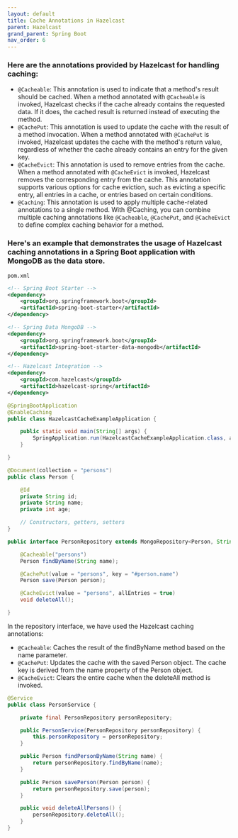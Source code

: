 ```yaml
---
layout: default
title: Cache Annotations in Hazelcast
parent: Hazelcast
grand_parent: Spring Boot
nav_order: 6
---
```

### Here are the annotations provided by Hazelcast for handling caching:

* `@Cacheable`: This annotation is used to indicate that a method's result should be cached. When a method annotated with `@Cacheable` is invoked, Hazelcast checks if the cache already contains the requested data. If it does, the cached result is returned instead of executing the method.
* `@CachePut`: This annotation is used to update the cache with the result of a method invocation. When a method annotated with `@CachePut` is invoked, Hazelcast updates the cache with the method's return value, regardless of whether the cache already contains an entry for the given key.
* `@CacheEvict`: This annotation is used to remove entries from the cache. When a method annotated with `@CacheEvict` is invoked, Hazelcast removes the corresponding entry from the cache. This annotation supports various options for cache eviction, such as evicting a specific entry, all entries in a cache, or entries based on certain conditions.
* `@Caching`: This annotation is used to apply multiple cache-related annotations to a single method. With @Caching, you can combine multiple caching annotations like `@Cacheable`, `@CachePut`, and `@CacheEvict` to define complex caching behavior for a method.

### Here's an example that demonstrates the usage of Hazelcast caching annotations in a Spring Boot application with MongoDB as the data store.
`pom.xml`
```xml
<!-- Spring Boot Starter -->
<dependency>
    <groupId>org.springframework.boot</groupId>
    <artifactId>spring-boot-starter</artifactId>
</dependency>

<!-- Spring Data MongoDB -->
<dependency>
    <groupId>org.springframework.boot</groupId>
    <artifactId>spring-boot-starter-data-mongodb</artifactId>
</dependency>

<!-- Hazelcast Integration -->
<dependency>
    <groupId>com.hazelcast</groupId>
    <artifactId>hazelcast-spring</artifactId>
</dependency>
```
```java
@SpringBootApplication
@EnableCaching
public class HazelcastCacheExampleApplication {

    public static void main(String[] args) {
        SpringApplication.run(HazelcastCacheExampleApplication.class, args);
    }

}
```
```java
@Document(collection = "persons")
public class Person {

    @Id
    private String id;
    private String name;
    private int age;

    // Constructors, getters, setters
}
```
```java
public interface PersonRepository extends MongoRepository<Person, String> {

    @Cacheable("persons")
    Person findByName(String name);

    @CachePut(value = "persons", key = "#person.name")
    Person save(Person person);

    @CacheEvict(value = "persons", allEntries = true)
    void deleteAll();

}
```
In the repository interface, we have used the Hazelcast caching annotations:
* `@Cacheable`: Caches the result of the findByName method based on the name parameter.
* `@CachePut`: Updates the cache with the saved Person object. The cache key is derived from the name property of the Person object.
* `@CacheEvict`: Clears the entire cache when the deleteAll method is invoked.

```java
@Service
public class PersonService {

    private final PersonRepository personRepository;

    public PersonService(PersonRepository personRepository) {
        this.personRepository = personRepository;
    }

    public Person findPersonByName(String name) {
        return personRepository.findByName(name);
    }

    public Person savePerson(Person person) {
        return personRepository.save(person);
    }

    public void deleteAllPersons() {
        personRepository.deleteAll();
    }
}
```